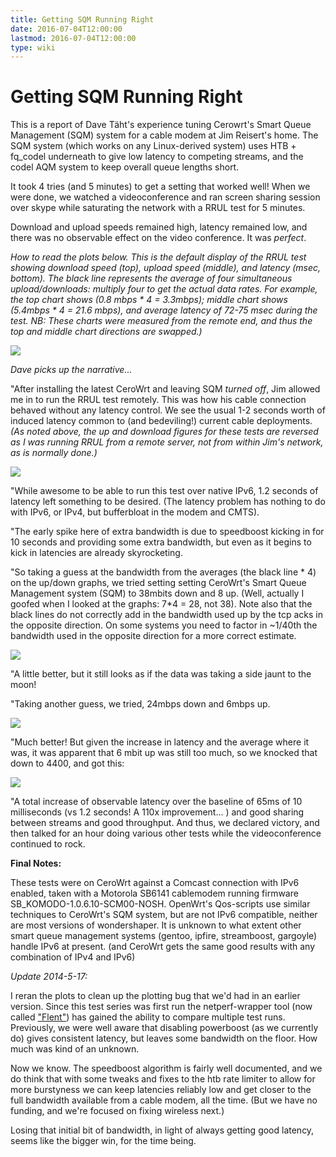 ```yaml
---
title: Getting SQM Running Right
date: 2016-07-04T12:00:00
lastmod: 2016-07-04T12:00:00
type: wiki
---
```


# Getting SQM Running Right

This is a report of Dave Täht's experience tuning Cerowrt's Smart Queue Management (SQM) system for a cable modem at Jim Reisert's home. The SQM system (which works on any Linux-derived system) uses HTB + fq_codel underneath to give low latency to competing streams, and the codel AQM system to keep overall queue lengths short. 

It took 4 tries (and 5 minutes) to get a setting that worked well! When we were done, we watched a videoconference and ran screen sharing session over skype while saturating the network with a RRUL test for 5 minutes.

Download and upload speeds remained high, latency remained low, and there was no observable effect on the video conference. It was *perfect*.

_How to read the plots below. This is the default display of the RRUL test showing download speed (top), upload speed (middle), and latency (msec, bottom). The black line represents the average of four simultaneous upload/downloads: multiply four to get the actual data rates. For example, the top chart shows (0.8 mbps * 4 = 3.3mbps); middle chart shows (5.4mbps * 4 = 21.6 mbps), and average latency of 72-75 msec during the test. NB: These charts were measured from the remote end, and thus the top and middle chart directions are swapped.)_

![](/attachments/ipv6_withsqm-24-4400-long.svg)

*Dave picks up the narrative...*

"After installing the latest CeroWrt and leaving SQM *turned off*, Jim allowed me in to run the RRUL test remotely. This was how his cable connection behaved without any latency control. We see the usual 1-2 seconds worth of induced latency common to (and bedeviling!) current cable deployments. _(As noted above, the up and download figures for these tests are reversed as I was running RRUL from a remote server, not from within Jim's network, as is normally done.)_

![](/attachments/ipv6_withsqm-3.svg)

"While awesome to be able to run this test over native IPv6, 1.2 seconds of latency left something to be desired. (The latency problem has nothing to do with IPv6, or IPv4, but bufferbloat in the modem and CMTS).

"The early spike here of extra bandwidth is due to speedboost kicking in for 10 seconds and providing some extra bandwidth, but even as it begins to kick in latencies are already skyrocketing.

"So taking a guess at the bandwidth from the averages (the black line * 4) on the up/down graphs, we tried setting setting CeroWrt's Smart Queue Management system (SQM) to 38mbits down and 8 up. 
(Well, actually I goofed when I looked at the graphs: 7*4 = 28, not 38). Note also that the black lines do not correctly add in the bandwidth used up by the tcp acks in the opposite direction. On some systems you need to factor in ~1/40th the bandwidth used in the opposite direction for a more correct estimate.

![](/attachments/ipv6.svg)

"A little better, but it still looks as if the data was taking a side jaunt to the moon!

"Taking another guess, we tried, 24mbps down and 6mbps up.

![](/attachments/ipv6_withsqm-24-6.svg)

"Much better! But given the increase in latency and the average where it was, it was apparent that 6 mbit up was still too much, so we knocked that down to 4400, and got this:

![](/attachments/ipv6_withsqm-24-4400.svg)

"A total increase of observable latency over the baseline of 65ms of 10 milliseconds (vs 1.2 seconds! A 110x improvement... ) and good sharing between streams and good throughput. And thus, we declared victory, and then talked for an hour doing various other tests while the videoconference continued to rock.

**Final Notes:**

These tests were on CeroWrt against a Comcast connection with IPv6 enabled, taken with a Motorola SB6141 cablemodem running firmware SB_KOMODO-1.0.6.10-SCM00-NOSH. OpenWrt's Qos-scripts use similar techniques to CeroWrt's SQM system, but are not IPv6 compatible, neither are most versions of wondershaper. It is unknown to what extent other smart queue management systems (gentoo, ipfire, streamboost, gargoyle) handle IPv6 at present. (and CeroWrt gets the same good results with any combination of IPv4 and IPv6)

_Update 2014-5-17:_

I reran the plots to clean up the plotting bug that we'd had in an earlier version. Since this test series was first run the netperf-wrapper tool (now called ["Flent"](http://flent.org)) has gained the ability to compare multiple test runs. Previously, we were well aware that disabling powerboost (as we currently do) gives consistent latency, but leaves some bandwidth on the floor. How much was kind of an unknown.

Now we know. The speedboost algorithm is fairly well documented, and we do think that with some tweaks and fixes to the htb rate limiter to allow for more burstyness we can keep latencies reliably low and get closer to the full bandwidth available from a cable modem, all the time.
(But we have no funding, and we're focused on fixing wireless next.)

Losing that initial bit of bandwidth, in light of always getting good latency, seems like the bigger win, for the time being. 